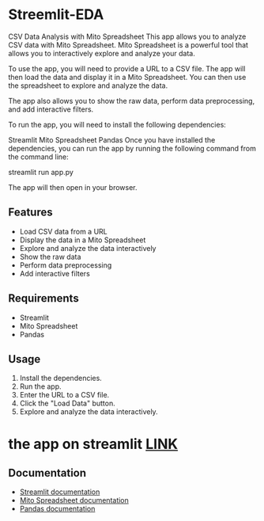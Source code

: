 # Streemlit-EDA
CSV Data Analysis with Mito Spreadsheet
This app allows you to analyze CSV data with Mito Spreadsheet. Mito Spreadsheet is a powerful tool that allows you to interactively explore and analyze your data.

To use the app, you will need to provide a URL to a CSV file. The app will then load the data and display it in a Mito Spreadsheet. You can then use the spreadsheet to explore and analyze the data.

The app also allows you to show the raw data, perform data preprocessing, and add interactive filters.

To run the app, you will need to install the following dependencies:

Streamlit
Mito Spreadsheet
Pandas
Once you have installed the dependencies, you can run the app by running the following command from the command line:

streamlit run app.py


The app will then open in your browser.

## Features

* Load CSV data from a URL
* Display the data in a Mito Spreadsheet
* Explore and analyze the data interactively
* Show the raw data
* Perform data preprocessing
* Add interactive filters

## Requirements

* Streamlit
* Mito Spreadsheet
* Pandas

## Usage

1. Install the dependencies.
2. Run the app.
3. Enter the URL to a CSV file.
4. Click the "Load Data" button.
5. Explore and analyze the data interactively.

# the app on streamlit [LINK](https://streemlit-eda-dq9xedxu45ccldl2my4u5d.streamlit.app/)
## Documentation

* [Streamlit documentation](https://docs.streamlit.io/en/stable/)
* [Mito Spreadsheet documentation](https://mitosheet.readthedocs.io/en/latest/)
* [Pandas documentation](https://pandas.pydata.org/pandas-docs/stable/)
